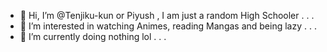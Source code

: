 - 👋 Hi, I’m @Tenjiku-kun or Piyush , I am just a random High Schooler . . .
- 👀 I’m interested in watching Animes, reading Mangas and being lazy . . .
- 🌱 I’m currently doing nothing lol . . .

<!---
Anonymous6374/Anonymous6374 is a ✨ special ✨ repository because its `README.md` (this file) appears on your GitHub profile.
You can click the Preview link to take a look at your changes.
--->
